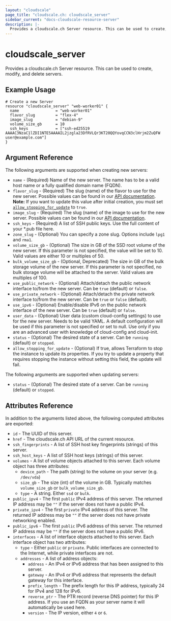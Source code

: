 ```yaml
---
layout: "cloudscale"
page_title: "cloudscale.ch: cloudscale_server"
sidebar_current: "docs-cloudscale-resource-server"
description: |-
  Provides a cloudscale.ch Server resource. This can be used to create, modify, and delete servers.
---
```


# cloudscale\_server

Provides a cloudscale.ch Server resource. This can be used to create, modify, and delete servers. 

## Example Usage

```hcl
# Create a new Server
resource "cloudscale_server" "web-worker01" {
  name                = "web-worker01"
  flavor_slug         = "flex-4"
  image_slug          = "debian-9"
  volume_size_gb      = 10
  ssh_keys            = ["ssh-ed25519 AAAAC3NzaC1lZDI1NTE5AAAAIL2jzgla23DfRVLQr3KT20QQYovqCCN3clHrjm2ZuQFW user@example.com"]
}
```

## Argument Reference

The following arguments are supported when creating new servers:

* `name` - (Required) Name of the new server. The name has to be a valid host name or a fully qualified domain name (FQDN).
* `flavor_slug` - (Required) The slug (name) of the flavor to use for the new server. Possible values can be found in our [API documentation](https://www.cloudscale.ch/en/api/v1#flavors).
    **Note:** If you want to update this value after initial creation, you must set [`allow_stopping_for_update`](#allow_stopping_for_update) to `true`.
* `image_slug` - (Required) The slug (name) of the image to use for the new server. Possible values can be found in our [API documentation](https://www.cloudscale.ch/en/api/v1#images).
* `ssh_keys` - (Required) A list of SSH public keys. Use the full content of your \*.pub file here.
* `zone_slug` - (Optional) You can specify a zone slug. Options include `lpg1` and `rma1`.
* `volume_size_gb` - (Optional) The size in GB of the SSD root volume of the new server. If this parameter is not specified, the value will be set to 10. Valid values are either 10 or multiples of 50.
* `bulk_volume_size_gb` - (Optional, Deprecated) The size in GB of the bulk storage volume of the new server. If this parameter is not specified, no bulk storage volume will be attached to the server. Valid values are multiples of 100.
* `use_public_network` - (Optional) Attach/detach the public network interface to/from the new server. Can be `true` (default) or `false`.
* `use_private_network` - (Optional) Attach/detach the private network interface to/from the new server. Can be `true` or `false` (default).
* `use_ipv6` - (Optional) Enable/disable IPv6 on the public network interface of the new server. Can be `true` (default) or `false`.
* `user_data` - (Optional) User data (custom cloud-config settings) to use for the new server. Needs to be valid YAML. A default configuration will be used if this parameter is not specified or set to null. Use only if you are an advanced user with knowledge of cloud-config and cloud-init.
* `status` - (Optional) The desired state of a server. Can be `running` (default) or `stopped`.
* `allow_stopping_for_update` - (Optional) If true, allows Terraform to stop the instance to update its properties. If you try to update a property that requires stopping the instance without setting this field, the update will fail.

The following arguments are supported when updating servers:

* `status` - (Optional) The desired state of a server. Can be `running` (default) or `stopped`.

## Attributes Reference

In addition to the arguments listed above, the following computed attributes are exported:

* `id` - The UUID of this server.
* `href` - The cloudscale.ch API URL of the current resource.
* `ssh_fingerprints` - A list of SSH host key fingerprints (strings) of this server.
* `ssh_host_keys` - A list of SSH host keys (strings) of this server.
* `volumes` - A list of volume objects attached to this server. Each volume object has three attributes:
    * `device_path` - The path (string) to the volume on your server (e.g. `/dev/vda`)
    * `size_gb` - The size (int) of the volume in GB. Typically matches `volume_size_gb` or `bulk_volume_size_gb`.
    * `type` - A string. Either `ssd` or `bulk`.
* `public_ipv4` - The first `public` IPv4 address of this server. The returned IP address may be `""` if the server does not have a public IPv4.
* `private_ipv4` - The first `private` IPv4 address of this server. The returned IP address may be `""` if the server does not have private networking enabled.
* `public_ipv6` - The first `public` IPv6 address of this server. The returned IP address may be `""` if the server does not have a public IPv6.
* `interfaces` - A list of interface objects attached to this server. Each interface object has two attributes:
    * `type` - Either `public` or `private`. Public interfaces are connected to the Internet, while private interfaces are not.
    * `addresses` - A list of address objects:
        * `address` - An IPv4 or IPv6 address that has been assigned to this server.
        * `gateway` - An IPv4 or IPv6 address that represents the default gateway for this interface.
        * `prefix_length` - The prefix length for this IP address, typically 24 for IPv4 and 128 for IPv6.
        * `reverse_ptr` - The PTR record (reverse DNS pointer) for this IP address. If you use an FQDN as your server name it will automatically be used here.
        * `version` - The IP version, either `4` or `6`.
